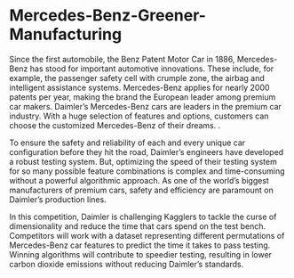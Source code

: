 # Mercedes-Benz-Greener-Manufacturing

Since the first automobile, the Benz Patent Motor Car in 1886, Mercedes-Benz has stood for important automotive innovations. These include, for example, the passenger safety cell with crumple zone, the airbag and intelligent assistance systems. Mercedes-Benz applies for nearly 2000 patents per year, making the brand the European leader among premium car makers. Daimler’s Mercedes-Benz cars are leaders in the premium car industry. With a huge selection of features and options, customers can choose the customized Mercedes-Benz of their dreams. .

To ensure the safety and reliability of each and every unique car configuration before they hit the road, Daimler’s engineers have developed a robust testing system. But, optimizing the speed of their testing system for so many possible feature combinations is complex and time-consuming without a powerful algorithmic approach. As one of the world’s biggest manufacturers of premium cars, safety and efficiency are paramount on Daimler’s production lines.

In this competition, Daimler is challenging Kagglers to tackle the curse of dimensionality and reduce the time that cars spend on the test bench. Competitors will work with a dataset representing different permutations of Mercedes-Benz car features to predict the time it takes to pass testing. Winning algorithms will contribute to speedier testing, resulting in lower carbon dioxide emissions without reducing Daimler’s standards.
